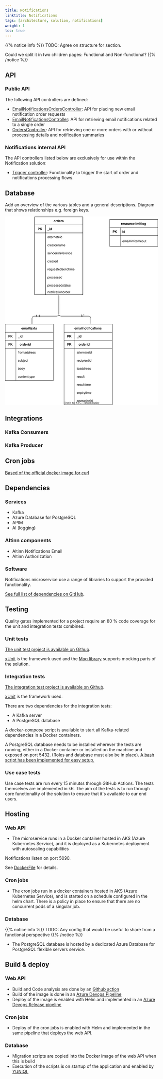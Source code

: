 ```yaml
---
title: Notifications
linktitle: Notifications
tags: [architecture, solution, notifications]
weight: 1
toc: true
---
```


{{% notice info %}}
TODO: Agree on structure for section.

Could we split it in two children pages: Functional and Non-functional?
{{% /notice %}}

## API

### Public API
The following API controllers are defined: 
- [EmailNotificationsOrdersController](https://github.com/Altinn/altinn-notifications/blob/main/src/Altinn.Notifications/Controllers/EmailNotificationOrdersController.cs):
  API for placing new email notification order requests  
- [EmailNotificationsController](https://github.com/Altinn/altinn-notifications/blob/main/src/Altinn.Notifications/Controllers/EmailNotificationsController.cs):
  API for retrieving email notifications related to a single order
- [OrdersController](https://github.com/Altinn/altinn-notifications/blob/main/src/Altinn.Notifications/Controllers/OrdersController.cs):
  API for retrieving one or more orders with or without processing details and notification summaries

### Notifications internal API
The API controllers listed below are exclusively for use within the Notification solution:

- [Trigger controller](https://github.com/Altinn/altinn-notifications/blob/main/src/Altinn.Notifications/Controllers/TriggerController.cs): Functionality to trigger the start of order and notifications processing flows.


## Database
Add an overview of the various tables and a general descriptions. 
Diagram that shows relationships e.g. foreign keys. 

![Database](dbmodel.drawio.svg "Notifications Database")


## Integrations 
 
### Kafka Consumers

### Kafka Producer


## Cron jobs

[Based of the official docker image for curl](https://hub.docker.com/r/curlimages/curl)

## Dependencies 

### Services
- Kafka
- Azure Database for PostgreSQL
- APIM 
- AI (logging)


### Altinn components
- Altinn Notifications Email
- Altinn Authorization 


### Software
Notifications microservice use a range of libraries to support the provided functionality. 

[See full list of dependencies on GitHub](https://github.com/Altinn/altinn-notifications/network/dependencies).


## Testing 
Quality gates implemented for a project require an 80 % code coverage for the unit and integration tests combined.

### Unit tests
[The unit test project is available on Github](https://github.com/Altinn/altinn-notifications/tree/main/test/Altinn.Notifications.Tests).

[xUnit](https://xunit.net/) is the framework used and the [Moq library](https://github.com/moq) supports mocking
parts of the solution.

### Integration tests
[The integration test project is available on Github](https://github.com/Altinn/altinn-notifications/tree/main/test/Altinn.Notifications.IntegrationTests).

[xUnit](https://xunit.net/) is the framework used.

There are two dependencies for the integration tests: 
- A Kafka server
- A PostgreSQL database

A _docker-compose_ script is available to start all Kafka-related dependencies in a Docker containers.

A PostgreSQL database needs to be installed wherever the tests are running, either in a Docker container or installed 
on the machine and exposed on port 5432. (Roles and database must also be in place).
[A bash script has been implemented for easy setup.](https://github.com/Altinn/altinn-notifications/blob/main/dbsetup.sh)

### Use case tests
Use case tests are run every 15 minutss through GitHub Actions. 
The tests themselves are implemented in k6. 
The aim of the tests is to run through core functionality of the solution to ensure that it's available to our end users.

## Hosting

### Web API 
- The microservice runs in a Docker container hosted in AKS (Azure Kubernetes Service), 
  and it is deployed as a Kubernetes deployment with autoscaling capabilities

Notifications listen on port 5090. 

See [DockerFile](https://github.com/Altinn/altinn-notifications/blob/main/Dockerfile) for details.

### Cron jobs
- The cron jobs run in a docker containers hosted in AKS (Azure Kubernetes Service), 
  and is started on a schedule configured in the helm chart.
  There is a policy in place to ensure that there are no concurrent pods of a singular job.

### Database
{{% notice info %}}
TODO: Any config that would be useful to share from a functional perspective 
{{% /notice %}}

- The PostgreSQL database is hosted by a dedicated Azure Database for PostgreSQL flexible servers service.

## Build & deploy

### Web API 
  - Build and Code analysis are done by an [Github action](https://github.com/Altinn/altinn-notifications/actions)
  - Build of the image is done in an [Azure Devops Pipeline](https://dev.azure.com/brreg/altinn-studio/_build?definitionId=383)
  - Deploy of the image is enabled with Helm and implemented in an [Azure Devops Release pipeline](https://dev.azure.com/brreg/altinn-studio/_release?_a=releases&view=all&definitionId=49)

### Cron jobs
   - Deploy of the cron jobs is enabled with Helm and implemented in the same pipeline that deploys the web API.

### Database
  - Migration scripts are copied into the Docker image of the web API when this is build
  - Execution of the scripts is on startup of the application and enabled by [YUNIQL](https://yuniql.io/)